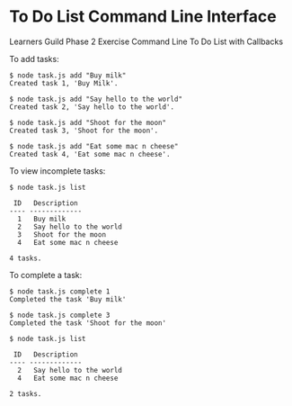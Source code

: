 # To Do List Command Line Interface
Learners Guild Phase 2 Exercise
Command Line To Do List with Callbacks

To add tasks:
```
$ node task.js add "Buy milk"
Created task 1, 'Buy Milk'.

$ node task.js add "Say hello to the world"
Created task 2, 'Say hello to the world'.

$ node task.js add "Shoot for the moon"
Created task 3, 'Shoot for the moon'.

$ node task.js add "Eat some mac n cheese"
Created task 4, 'Eat some mac n cheese'.
```

To view incomplete tasks:
```
$ node task.js list

 ID   Description
---- -------------
  1   Buy milk
  2   Say hello to the world
  3   Shoot for the moon
  4   Eat some mac n cheese

4 tasks.
```
To complete a task:
```
$ node task.js complete 1
Completed the task 'Buy milk'

$ node task.js complete 3
Completed the task 'Shoot for the moon'

$ node task.js list

 ID   Description
---- -------------
  2   Say hello to the world
  4   Eat some mac n cheese

2 tasks.
```
